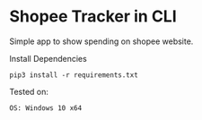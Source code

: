 # Shopee Tracker in CLI
Simple app to show spending on shopee website.

Install Dependencies
```
pip3 install -r requirements.txt
```
Tested on:
```
OS: Windows 10 x64
```